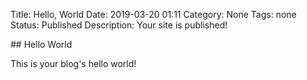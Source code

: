 Title: Hello, World
Date: 2019-03-20 01:11
Category: None
Tags: none
Status: Published
Description: Your site is published!

<section markdown="1">
## Hello World

This is your blog's hello world!
</section>

